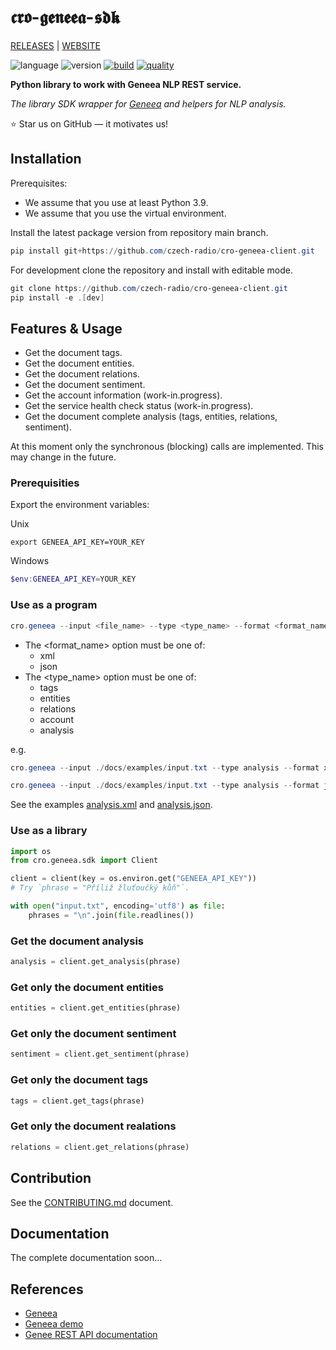 # 𝖈𝖗𝖔-𝖌𝖊𝖓𝖊𝖊𝖆-𝖘𝖉𝖐

[RELEASES](https://github.com/czech-radio/cro-geneea-sdk/releases/) | [WEBSITE](https://czech-radio.github.io/cro-geneea-sdk/)

![language](https://img.shields.io/badge/language-Python_v3.10+-blue.svg)
![version](https://img.shields.io/badge/version-0.6.0-blue.svg)
[![build](https://github.com/czech-radio/cro-geneea-sdk/actions/workflows/main.yml/badge.svg)](https://github.com/czech-radio/cro-geneea-sdk/actions/workflows/main.yml)
[![quality](https://app.codacy.com/project/badge/Grade/da3fb452af474ddc940eb0194da8b6f9)](https://www.codacy.com/gh/czech-radio/cro-geneea-sdk/dashboard?utm_source=github.com&utm_medium=referral&utm_content=czech-radio/cro-geneea-sdk&utm_campaign=Badge_Grade)

**Python library to work with Geneea NLP REST service.**

_The library SDK wrapper for [Geneea](https://geneea.com/) and helpers for NLP analysis._

:star: Star us on GitHub — it motivates us!

## Installation

Prerequisites:

- We assume that you use at least Python 3.9.
- We assume that you use the virtual environment.

Install the latest package version from repository main branch.

```powershell
pip install git+https://github.com/czech-radio/cro-geneea-client.git
```

For development clone the repository and install with editable mode.

```powershell
git clone https://github.com/czech-radio/cro-geneea-client.git
pip install -e .[dev]
```

## Features & Usage

- Get the document tags.
- Get the document entities.
- Get the document relations.
- Get the document sentiment.
- Get the account information (work-in.progress).
- Get the service health check status (work-in.progress).
- Get the document complete analysis (tags, entities, relations, sentiment).

At this moment only the synchronous (blocking) calls are implemented. This may
change in the future.

### Prerequisities

Export the environment variables:

Unix

```shell
export GENEEA_API_KEY=YOUR_KEY
```

Windows

```powershell
$env:GENEEA_API_KEY=YOUR_KEY
```

### Use as a program

```powershell
cro.geneea --input <file_name> --type <type_name> --format <format_name>
```

- The <format_name> option must be one of:
  - xml
  - json
- The <type_name> option must be one of:
  - tags
  - entities
  - relations
  - account
  - analysis

e.g.

```powershell
cro.geneea --input ./docs/examples/input.txt --type analysis --format xml
```

```powershell
cro.geneea --input ./docs/examples/input.txt --type analysis --format json
```

See the examples [analysis.xml](./docs/examples/analysis.xml) and [analysis.json](./docs/examples/analysis.json).

### Use as a library

```python
import os
from cro.geneea.sdk import Client

client = client(key = os.environ.get("GENEEA_API_KEY"))
# Try `phrase = "Příliž žluťoučký kůň"`.

with open("input.txt", encoding='utf8') as file:
    phrases = "\n".join(file.readlines())
```

### Get the document analysis

```python
analysis = client.get_analysis(phrase)
```

### Get only the document entities

```python
entities = client.get_entities(phrase)
```

### Get only the document sentiment

```python
sentiment = client.get_sentiment(phrase)
```

### Get only the document tags

```python
tags = client.get_tags(phrase)
```

### Get only the document realations

```python
relations = client.get_relations(phrase)
```

## Contribution

See the [CONTRIBUTING.md](./.github/CONTRIBUTING.md) document.

## Documentation

The complete documentation soon&hellip;

## References

- [Geneea](https://geneea.com/)
- [Geneea demo](https://demo.geneea.com/)
- [Genee REST API documentation](https://api.geneea.com/)
